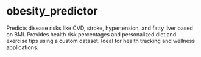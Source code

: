 # obesity_predictor
Predicts disease risks like CVD, stroke, hypertension, and fatty liver based on BMI. Provides health risk percentages and personalized diet and exercise tips using a custom dataset. Ideal for health tracking and wellness applications.
